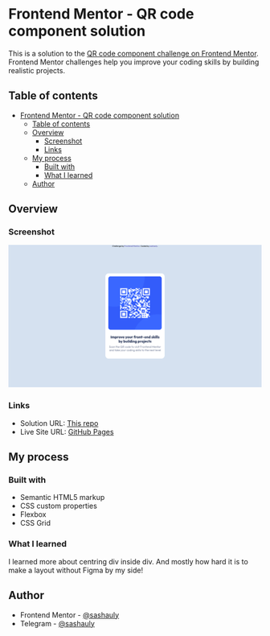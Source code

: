 # Frontend Mentor - QR code component solution

This is a solution to the [QR code component challenge on Frontend Mentor](https://www.frontendmentor.io/challenges/qr-code-component-iux_sIO_H). Frontend Mentor challenges help you improve your coding skills by building realistic projects. 

## Table of contents

- [Frontend Mentor - QR code component solution](#frontend-mentor---qr-code-component-solution)
  - [Table of contents](#table-of-contents)
  - [Overview](#overview)
    - [Screenshot](#screenshot)
    - [Links](#links)
  - [My process](#my-process)
    - [Built with](#built-with)
    - [What I learned](#what-i-learned)
  - [Author](#author)

## Overview

### Screenshot

![](./images/screenshot.png)

### Links

- Solution URL: [This repo](https://github.com/sashauly/qr-code-component)
- Live Site URL: [GitHub Pages](https://sashauly.github.io/qr-code-component/)

## My process

### Built with

- Semantic HTML5 markup
- CSS custom properties
- Flexbox
- CSS Grid

### What I learned

I learned more about centring div inside div. And mostly how hard it is to make a layout without Figma by my side!

## Author

- Frontend Mentor - [@sashauly](https://www.frontendmentor.io/profile/sashauly)
- Telegram - [@sashauly](https://t.me/sashauly)